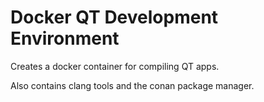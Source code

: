 # Docker QT Development Environment

Creates a docker container for compiling QT apps.

Also contains clang tools and the conan package manager.
